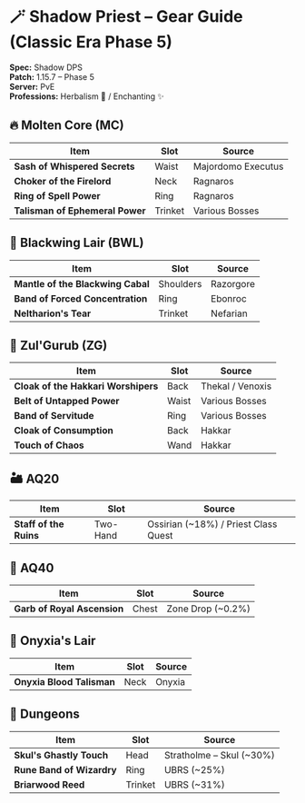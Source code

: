 # 🪄 Shadow Priest – Gear Guide (Classic Era Phase 5)

**Spec:** Shadow DPS  
**Patch:** 1.15.7 – Phase 5  
**Server:** PvE  
**Professions:** Herbalism 🌿 / Enchanting ✨  

## 🔥 Molten Core (MC)
| Item | Slot | Source |
|------|------|--------|
| **Sash of Whispered Secrets** | Waist | Majordomo Executus |
| **Choker of the Firelord** | Neck | Ragnaros |
| **Ring of Spell Power** | Ring | Ragnaros |
| **Talisman of Ephemeral Power** | Trinket | Various Bosses |

## 🐉 Blackwing Lair (BWL)
| Item | Slot | Source |
|------|------|--------|
| **Mantle of the Blackwing Cabal** | Shoulders | Razorgore |
| **Band of Forced Concentration** | Ring | Ebonroc |
| **Neltharion's Tear** | Trinket | Nefarian |

## 🐍 Zul'Gurub (ZG)
| Item | Slot | Source |
|------|------|--------|
| **Cloak of the Hakkari Worshipers** | Back | Thekal / Venoxis |
| **Belt of Untapped Power** | Waist | Various Bosses |
| **Band of Servitude** | Ring | Various Bosses |
| **Cloak of Consumption** | Back | Hakkar |
| **Touch of Chaos** | Wand | Hakkar |

## 🏜️ AQ20
| Item | Slot | Source |
|------|------|--------|
| **Staff of the Ruins** | Two-Hand | Ossirian (~18%) / Priest Class Quest |

## 🏯 AQ40
| Item | Slot | Source |
|------|------|--------|
| **Garb of Royal Ascension** | Chest | Zone Drop (~0.2%) |

## 🐲 Onyxia's Lair
| Item | Slot | Source |
|------|------|--------|
| **Onyxia Blood Talisman** | Neck | Onyxia |

## 🏰 Dungeons
| Item | Slot | Source |
|------|------|--------|
| **Skul's Ghastly Touch** | Head | Stratholme – Skul (~30%) |
| **Rune Band of Wizardry** | Ring | UBRS (~25%) |
| **Briarwood Reed** | Trinket | UBRS (~31%) |
